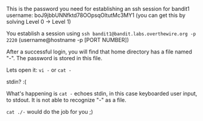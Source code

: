 
This is the password you need for establishing an ssh session for bandit1 username: boJ9jbbUNNfktd78OOpsqOltutMc3MY1 (you can get this by solving Level 0 -> Level 1) 

You establish a session using `ssh bandit1@bandit.labs.overthewire.org -p 2220` (username@hostname -p [PORT NUMBER])

After a successful login, you will find that home directory has a file named "-". The password is stored in this file. 

Lets open it: `vi -` or `cat -` 

stdin? :( 

What's happening is `cat -` echoes stdin, in this case keyboarded user input, to stdout. It is not able to recognize "-" as a file. 

`cat ./-` would do the job for you ;) 

 
